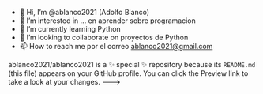  - 👋 Hi, I’m @ablanco2021  (Adolfo Blanco)
- 👀 I’m interested in ... en aprender sobre programacion    
- 🌱 I’m currently learning Python
- 💞️ I’m looking to collaborate on  proyectos de Python
- 📫 How to reach me  por el correo ablanco2021@gmail.com

ablanco2021/ablanco2021 is a ✨ special ✨ repository because its `README.md` (this file) appears on your GitHub profile.
You can click the Preview link to take a look at your changes.
--->

